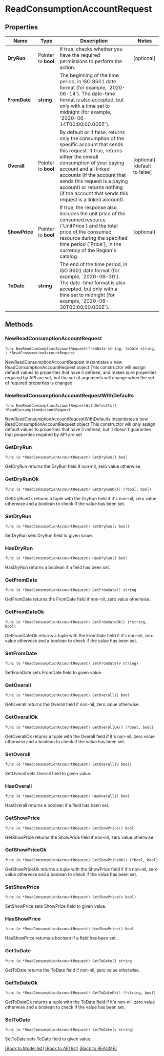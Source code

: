 # ReadConsumptionAccountRequest

## Properties

Name | Type | Description | Notes
------------ | ------------- | ------------- | -------------
**DryRun** | Pointer to **bool** | If true, checks whether you have the required permissions to perform the action. | [optional] 
**FromDate** | **string** | The beginning of the time period, in ISO 8601 date format (for example, &#x60;2020-06-14&#x60;). The date-time format is also accepted, but only with a time set to midnight (for example, &#x60;2020-06-14T00:00:00.000Z&#x60;). | 
**Overall** | Pointer to **bool** | By default or if false, returns only the consumption of the specific account that sends this request. If true, returns either the overall consumption of your paying account and all linked accounts (if the account that sends this request is a paying account) or returns nothing (if the account that sends this request is a linked account). | [optional] [default to false]
**ShowPrice** | Pointer to **bool** | If true, the response also includes the unit price of the consumed resource (&#x60;UnitPrice&#x60;) and the total price of the consumed resource during the specified time period (&#x60;Price&#x60;), in the currency of the Region&#39;s catalog. | [optional] 
**ToDate** | **string** | The end of the time period, in ISO 8601 date format (for example, &#x60;2020-06-30&#x60;). The date-time format is also accepted, but only with a time set to midnight (for example, &#x60;2020-06-30T00:00:00.000Z&#x60;). | 

## Methods

### NewReadConsumptionAccountRequest

`func NewReadConsumptionAccountRequest(fromDate string, toDate string, ) *ReadConsumptionAccountRequest`

NewReadConsumptionAccountRequest instantiates a new ReadConsumptionAccountRequest object
This constructor will assign default values to properties that have it defined,
and makes sure properties required by API are set, but the set of arguments
will change when the set of required properties is changed

### NewReadConsumptionAccountRequestWithDefaults

`func NewReadConsumptionAccountRequestWithDefaults() *ReadConsumptionAccountRequest`

NewReadConsumptionAccountRequestWithDefaults instantiates a new ReadConsumptionAccountRequest object
This constructor will only assign default values to properties that have it defined,
but it doesn't guarantee that properties required by API are set

### GetDryRun

`func (o *ReadConsumptionAccountRequest) GetDryRun() bool`

GetDryRun returns the DryRun field if non-nil, zero value otherwise.

### GetDryRunOk

`func (o *ReadConsumptionAccountRequest) GetDryRunOk() (*bool, bool)`

GetDryRunOk returns a tuple with the DryRun field if it's non-nil, zero value otherwise
and a boolean to check if the value has been set.

### SetDryRun

`func (o *ReadConsumptionAccountRequest) SetDryRun(v bool)`

SetDryRun sets DryRun field to given value.

### HasDryRun

`func (o *ReadConsumptionAccountRequest) HasDryRun() bool`

HasDryRun returns a boolean if a field has been set.

### GetFromDate

`func (o *ReadConsumptionAccountRequest) GetFromDate() string`

GetFromDate returns the FromDate field if non-nil, zero value otherwise.

### GetFromDateOk

`func (o *ReadConsumptionAccountRequest) GetFromDateOk() (*string, bool)`

GetFromDateOk returns a tuple with the FromDate field if it's non-nil, zero value otherwise
and a boolean to check if the value has been set.

### SetFromDate

`func (o *ReadConsumptionAccountRequest) SetFromDate(v string)`

SetFromDate sets FromDate field to given value.


### GetOverall

`func (o *ReadConsumptionAccountRequest) GetOverall() bool`

GetOverall returns the Overall field if non-nil, zero value otherwise.

### GetOverallOk

`func (o *ReadConsumptionAccountRequest) GetOverallOk() (*bool, bool)`

GetOverallOk returns a tuple with the Overall field if it's non-nil, zero value otherwise
and a boolean to check if the value has been set.

### SetOverall

`func (o *ReadConsumptionAccountRequest) SetOverall(v bool)`

SetOverall sets Overall field to given value.

### HasOverall

`func (o *ReadConsumptionAccountRequest) HasOverall() bool`

HasOverall returns a boolean if a field has been set.

### GetShowPrice

`func (o *ReadConsumptionAccountRequest) GetShowPrice() bool`

GetShowPrice returns the ShowPrice field if non-nil, zero value otherwise.

### GetShowPriceOk

`func (o *ReadConsumptionAccountRequest) GetShowPriceOk() (*bool, bool)`

GetShowPriceOk returns a tuple with the ShowPrice field if it's non-nil, zero value otherwise
and a boolean to check if the value has been set.

### SetShowPrice

`func (o *ReadConsumptionAccountRequest) SetShowPrice(v bool)`

SetShowPrice sets ShowPrice field to given value.

### HasShowPrice

`func (o *ReadConsumptionAccountRequest) HasShowPrice() bool`

HasShowPrice returns a boolean if a field has been set.

### GetToDate

`func (o *ReadConsumptionAccountRequest) GetToDate() string`

GetToDate returns the ToDate field if non-nil, zero value otherwise.

### GetToDateOk

`func (o *ReadConsumptionAccountRequest) GetToDateOk() (*string, bool)`

GetToDateOk returns a tuple with the ToDate field if it's non-nil, zero value otherwise
and a boolean to check if the value has been set.

### SetToDate

`func (o *ReadConsumptionAccountRequest) SetToDate(v string)`

SetToDate sets ToDate field to given value.



[[Back to Model list]](../README.md#documentation-for-models) [[Back to API list]](../README.md#documentation-for-api-endpoints) [[Back to README]](../README.md)


